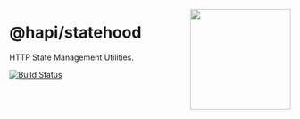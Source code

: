 <a href="http://hapijs.com"><img src="https://raw.githubusercontent.com/hapijs/assets/master/images/family.png" width="180px" align="right" /></a>

# @hapi/statehood

HTTP State Management Utilities.

[![Build Status](https://secure.travis-ci.org/hapijs/statehood.png)](http://travis-ci.org/hapijs/statehood)

